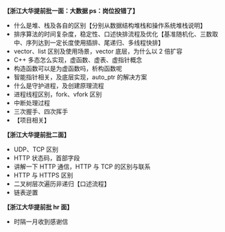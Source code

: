 **【浙江大华提前批一面：大数据 ps：岗位投错了】**

- 什么是堆、栈及各自的区别【分别从数据结构堆栈和操作系统堆栈说明】
- 排序算法的时间复杂度，稳定性、口述快排流程及优化【基准随机化、三数取中、序列达到一定长度使用插排、尾递归、多线程快排】
- vector、list 区别及使用场景，vector 底层，为什么以 2 倍扩容
- C++ 多态怎么实现，虚函数、虚表、虚指针概念
- 构造函数可以是为虚函数吗，析构函数呢
- 智能指针相关，及底层实现，auto_ptr 的解决方案
- 什么是守护进程，及创建原理流程
- 进程线程区别，fork、vfork 区别
- 中断处理过程
- 三次握手、四次挥手
- 【项目相关】

**【浙江大华提前批二面】**

- UDP、TCP 区别
- HTTP 状态码，首部字段
- 讲解一下 HTTP 通信，HTTP 与 TCP 的区别与联系
- HTTP 与 HTTPS 区别
- 二叉树层次遍历非递归【口述流程】
- 链表逆置

**【浙江大华提前批 hr 面】**

- 时隔一月收到感谢信
